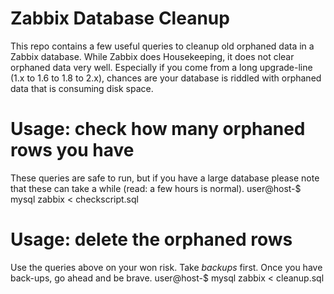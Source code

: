 Zabbix Database Cleanup
=======================

This repo contains a few useful queries to cleanup old orphaned data in a Zabbix database. While Zabbix does Housekeeping, it does not clear orphaned data very well. Especially if you come from a long upgrade-line (1.x to 1.6 to 1.8 to 2.x), chances are your database is riddled with orphaned data that is consuming disk space.


Usage: check how many orphaned rows you have
============================================

These queries are safe to run, but if you have a large database please note that these can take a while (read: a few hours is normal).
   user@host-$ mysql zabbix < checkscript.sql

Usage: delete the orphaned rows
===============================

Use the queries above on your won risk. Take *backups* first. Once you have back-ups, go ahead and be brave.
   user@host-$ mysql zabbix < cleanup.sql
